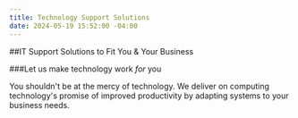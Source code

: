 ```yaml
---
title: Technology Support Solutions
date: 2024-05-19 15:52:00 -04:00
---
```


##IT Support Solutions to Fit You & Your Business

###Let us make technology work *for* you

You shouldn't be at the mercy of technology. We deliver on computing technology's promise of improved productivity by adapting systems to your business needs.